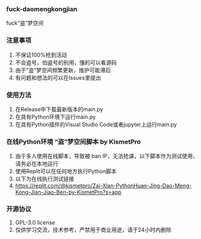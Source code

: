 ### fuck-daomengkongjian
fuck“盗”梦空间
### 注意事项
1. 不保证100%抢到活动
2. 不会盗号，怕盗号的别用，懂的可以看源码
3. 由于“盗”梦空间频繁更新，维护可能滞后
4. 有问题和想法的可以在Issues里提出
### 使用方法
1. 在Release中下载最新版本的main.py
2. 在具有Python环境下运行main.py
3. 在具有Python插件的Visual Studio Code或者jupyter上运行main.py
### 在线Python环境 “盗”梦空间脚本 by KismetPro
1. 由于多人使用在线脚本，导致被 ban IP，无法抢课，以下脚本作为测试使用，请务必在本地运行
2. 使用Replit可以在任何地方执行Python脚本
3. 以下为在线执行测试链接
4. https://replit.com/@kismetpro/Zai-Xian-PythonHuan-Jing-Dao-Meng-Kong-Jian-Jiao-Ben-by-KismetPro?s=app
### 开源协议
1. GPL-3.0 license
2. 仅供学习交流，技术参考，严禁用于商业用途，请于24小时内删除
